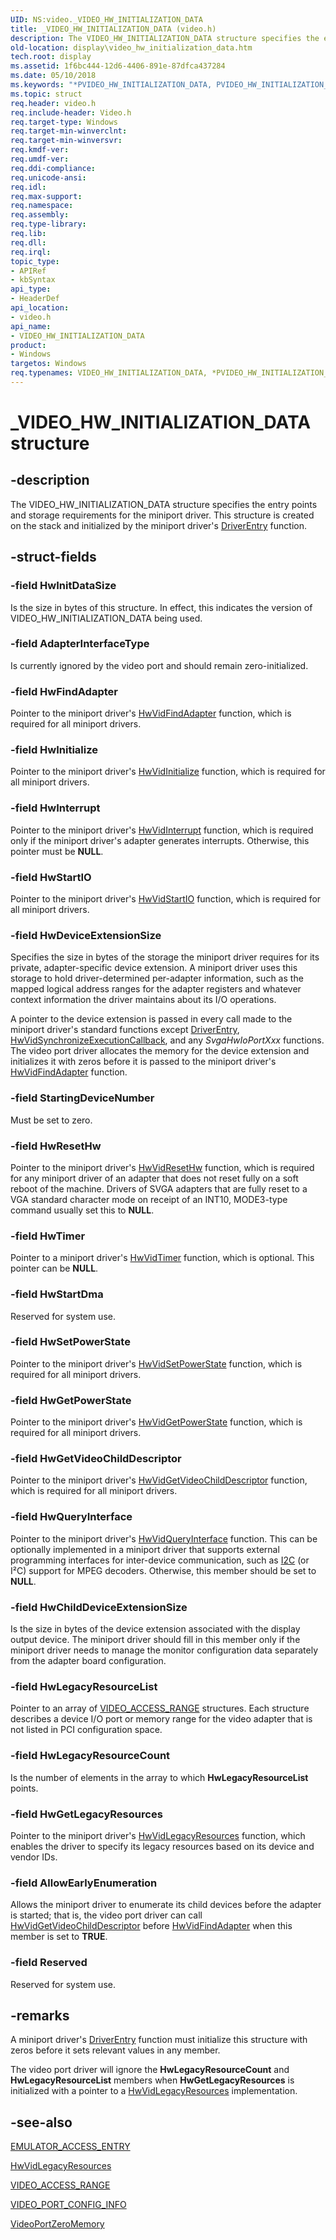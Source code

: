 ```yaml
---
UID: NS:video._VIDEO_HW_INITIALIZATION_DATA
title: _VIDEO_HW_INITIALIZATION_DATA (video.h)
description: The VIDEO_HW_INITIALIZATION_DATA structure specifies the entry points and storage requirements for the miniport driver. This structure is created on the stack and initialized by the miniport driver's DriverEntry function.
old-location: display\video_hw_initialization_data.htm
tech.root: display
ms.assetid: 1f6bc444-12d6-4406-891e-87dfca437284
ms.date: 05/10/2018
ms.keywords: "*PVIDEO_HW_INITIALIZATION_DATA, PVIDEO_HW_INITIALIZATION_DATA, PVIDEO_HW_INITIALIZATION_DATA structure pointer [Display Devices], VIDEO_HW_INITIALIZATION_DATA, VIDEO_HW_INITIALIZATION_DATA structure [Display Devices], Video_Structs_1ab4d104-315b-4b04-b9dc-3088437cc6d3.xml, _VIDEO_HW_INITIALIZATION_DATA, display.video_hw_initialization_data, video/PVIDEO_HW_INITIALIZATION_DATA, video/VIDEO_HW_INITIALIZATION_DATA"
ms.topic: struct
req.header: video.h
req.include-header: Video.h
req.target-type: Windows
req.target-min-winverclnt: 
req.target-min-winversvr: 
req.kmdf-ver: 
req.umdf-ver: 
req.ddi-compliance: 
req.unicode-ansi: 
req.idl: 
req.max-support: 
req.namespace: 
req.assembly: 
req.type-library: 
req.lib: 
req.dll: 
req.irql: 
topic_type:
- APIRef
- kbSyntax
api_type:
- HeaderDef
api_location:
- video.h
api_name:
- VIDEO_HW_INITIALIZATION_DATA
product:
- Windows
targetos: Windows
req.typenames: VIDEO_HW_INITIALIZATION_DATA, *PVIDEO_HW_INITIALIZATION_DATA
---
```


# _VIDEO_HW_INITIALIZATION_DATA structure


## -description


The VIDEO_HW_INITIALIZATION_DATA structure specifies the entry points and storage requirements for the miniport driver. This structure is created on the stack and initialized by the miniport driver's <a href="https://docs.microsoft.com/windows-hardware/drivers/storage/driverentry-of-ide-controller-minidriver">DriverEntry</a> function.


## -struct-fields




### -field HwInitDataSize

Is the size in bytes of this structure. In effect, this indicates the version of VIDEO_HW_INITIALIZATION_DATA being used.


### -field AdapterInterfaceType

Is currently ignored by the video port and should remain zero-initialized.


### -field HwFindAdapter

Pointer to the miniport driver's <a href="https://docs.microsoft.com/windows-hardware/drivers/ddi/content/video/nc-video-pvideo_hw_find_adapter">HwVidFindAdapter</a> function, which is required for all miniport drivers.


### -field HwInitialize

Pointer to the miniport driver's <a href="https://docs.microsoft.com/windows-hardware/drivers/ddi/content/video/nc-video-pvideo_hw_initialize">HwVidInitialize</a> function, which is required for all miniport drivers.


### -field HwInterrupt

Pointer to the miniport driver's <a href="https://docs.microsoft.com/windows-hardware/drivers/ddi/content/video/nc-video-pvideo_hw_interrupt">HwVidInterrupt</a> function, which is required only if the miniport driver's adapter generates interrupts. Otherwise, this pointer must be <b>NULL</b>.


### -field HwStartIO

Pointer to the miniport driver's <a href="https://docs.microsoft.com/windows-hardware/drivers/ddi/content/video/nc-video-pvideo_hw_start_io">HwVidStartIO</a> function, which is required for all miniport drivers.


### -field HwDeviceExtensionSize

Specifies the size in bytes of the storage the miniport driver requires for its private, adapter-specific device extension. A miniport driver uses this storage to hold driver-determined per-adapter information, such as the mapped logical address ranges for the adapter registers and whatever context information the driver maintains about its I/O operations.

A pointer to the device extension is passed in every call made to the miniport driver's standard functions except <a href="https://docs.microsoft.com/windows-hardware/drivers/storage/driverentry-of-ide-controller-minidriver">DriverEntry</a>, <a href="https://docs.microsoft.com/windows-hardware/drivers/ddi/content/video/nc-video-pminiport_synchronize_routine">HwVidSynchronizeExecutionCallback</a>, and any <i>SvgaHwIoPortXxx</i> functions. The video port driver allocates the memory for the device extension and initializes it with zeros before it is passed to the miniport driver's <a href="https://docs.microsoft.com/windows-hardware/drivers/ddi/content/video/nc-video-pvideo_hw_find_adapter">HwVidFindAdapter</a> function.


### -field StartingDeviceNumber

Must be set to zero.


### -field HwResetHw

Pointer to the miniport driver's <a href="https://docs.microsoft.com/windows-hardware/drivers/ddi/content/video/nc-video-pvideo_hw_reset_hw">HwVidResetHw</a> function, which is required for any miniport driver of an adapter that does not reset fully on a soft reboot of the machine. Drivers of SVGA adapters that are fully reset to a VGA standard character mode on receipt of an INT10, MODE3-type command usually set this to <b>NULL</b>.


### -field HwTimer

Pointer to a miniport driver's <a href="https://docs.microsoft.com/windows-hardware/drivers/ddi/content/video/nc-video-pvideo_hw_timer">HwVidTimer</a> function, which is optional. This pointer can be <b>NULL</b>.


### -field HwStartDma

Reserved for system use.


### -field HwSetPowerState

Pointer to the miniport driver's <a href="https://docs.microsoft.com/windows-hardware/drivers/ddi/content/video/nc-video-pvideo_hw_power_set">HwVidSetPowerState</a> function, which is required for all miniport drivers.


### -field HwGetPowerState

Pointer to the miniport driver's <a href="https://docs.microsoft.com/windows-hardware/drivers/ddi/content/video/nc-video-pvideo_hw_power_get">HwVidGetPowerState</a> function, which is required for all miniport drivers.


### -field HwGetVideoChildDescriptor

Pointer to the miniport driver's <a href="https://docs.microsoft.com/windows-hardware/drivers/ddi/content/video/nc-video-pvideo_hw_get_child_descriptor">HwVidGetVideoChildDescriptor</a> function, which is required for all miniport drivers.


### -field HwQueryInterface

Pointer to the miniport driver's <a href="https://docs.microsoft.com/windows-hardware/drivers/ddi/content/video/nc-video-pvideo_hw_query_interface">HwVidQueryInterface</a> function. This can be optionally implemented in a miniport driver that supports external programming interfaces for inter-device communication, such as <a href="https://docs.microsoft.com/windows-hardware/drivers/">I2C</a> (or I²C) support for MPEG decoders. Otherwise, this member should be set to <b>NULL</b>.


### -field HwChildDeviceExtensionSize

Is the size in bytes of the device extension associated with the display output device. The miniport driver should fill in this member only if the miniport driver needs to manage the monitor configuration data separately from the adapter board configuration.


### -field HwLegacyResourceList

Pointer to an array of <a href="https://docs.microsoft.com/windows-hardware/drivers/ddi/content/video/ns-video-_video_access_range">VIDEO_ACCESS_RANGE</a> structures. Each structure describes a device I/O port or memory range for the video adapter that is not listed in PCI configuration space.


### -field HwLegacyResourceCount

Is the number of elements in the array to which <b>HwLegacyResourceList</b> points.


### -field HwGetLegacyResources

Pointer to the miniport driver's <a href="https://docs.microsoft.com/windows-hardware/drivers/ddi/content/video/nc-video-pvideo_hw_legacyresources">HwVidLegacyResources</a> function, which enables the driver to specify its legacy resources based on its device and vendor IDs.


### -field AllowEarlyEnumeration

Allows the miniport driver to enumerate its child devices before the adapter is started; that is, the video port driver can call <a href="https://docs.microsoft.com/windows-hardware/drivers/ddi/content/video/nc-video-pvideo_hw_get_child_descriptor">HwVidGetVideoChildDescriptor</a> before <a href="https://docs.microsoft.com/windows-hardware/drivers/ddi/content/video/nc-video-pvideo_hw_find_adapter">HwVidFindAdapter</a> when this member is set to <b>TRUE</b>.


### -field Reserved

Reserved for system use.


## -remarks



A miniport driver's <a href="https://docs.microsoft.com/windows-hardware/drivers/storage/driverentry-of-ide-controller-minidriver">DriverEntry</a> function must initialize this structure with zeros before it sets relevant values in any member.

The video port driver will ignore the <b>HwLegacyResourceCount</b> and <b>HwLegacyResourceList</b> members when <b>HwGetLegacyResources</b> is initialized with a pointer to a <a href="https://docs.microsoft.com/windows-hardware/drivers/ddi/content/video/nc-video-pvideo_hw_legacyresources">HwVidLegacyResources</a> implementation.




## -see-also




<a href="https://docs.microsoft.com/windows-hardware/drivers/ddi/content/miniport/ns-miniport-_emulator_access_entry">EMULATOR_ACCESS_ENTRY</a>



<a href="https://docs.microsoft.com/windows-hardware/drivers/ddi/content/video/nc-video-pvideo_hw_legacyresources">HwVidLegacyResources</a>



<a href="https://docs.microsoft.com/windows-hardware/drivers/ddi/content/video/ns-video-_video_access_range">VIDEO_ACCESS_RANGE</a>



<a href="https://docs.microsoft.com/windows-hardware/drivers/ddi/content/video/ns-video-_video_port_config_info">VIDEO_PORT_CONFIG_INFO</a>



<a href="https://docs.microsoft.com/windows-hardware/drivers/ddi/content/video/nf-video-videoportzeromemory">VideoPortZeroMemory</a>
 

 

